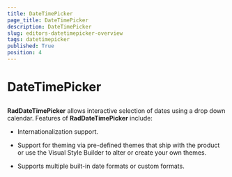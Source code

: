 ```yaml
---
title: DateTimePicker
page_title: DateTimePicker
description: DateTimePicker
slug: editors-datetimepicker-overview
tags: datetimepicker
published: True
position: 4
---
```


# DateTimePicker



## 

__RadDateTimePicker__ allows interactive selection of dates using a drop down calendar. Features of __RadDateTimePicker__ include:

* Internationalization support.

* Support for theming via pre-defined themes that ship with the product or use the Visual Style Builder to alter or create your own themes.

* Supports multiple built-in date formats or custom formats.
